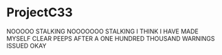 # ProjectC33
NOOOOO STALKING NOOOOOOO STALKING I THINK I HAVE MADE MYSELF CLEAR PEEPS AFTER A ONE HUNDRED THOUSAND WARNINGS ISSUED OKAY
